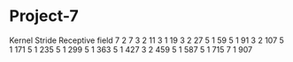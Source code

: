 # Project-7

Kernel   Stride   Receptive field 
7     	 2 	       7
3 	     2 	       11
3 	     1         19
3 	     2 	       27
5 	     1      	 59
5 	     1      	 91
3 	     2      	 107
5 	     1       	 171
5 	     1       	 235
5 	     1 	       299
5 	     1       	 363
5 	     1      	 427
3 	     2       	 459
5 	     1       	 587
5 	     1      	 715
7 	     1       	 907
